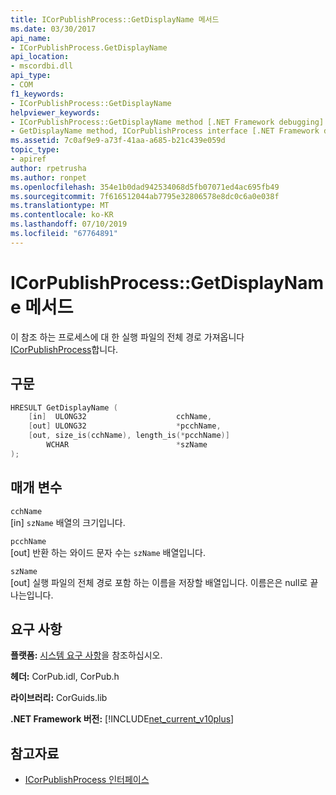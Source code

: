 ```yaml
---
title: ICorPublishProcess::GetDisplayName 메서드
ms.date: 03/30/2017
api_name:
- ICorPublishProcess.GetDisplayName
api_location:
- mscordbi.dll
api_type:
- COM
f1_keywords:
- ICorPublishProcess::GetDisplayName
helpviewer_keywords:
- ICorPublishProcess::GetDisplayName method [.NET Framework debugging]
- GetDisplayName method, ICorPublishProcess interface [.NET Framework debugging]
ms.assetid: 7c0af9e9-a73f-41aa-a685-b21c439e059d
topic_type:
- apiref
author: rpetrusha
ms.author: ronpet
ms.openlocfilehash: 354e1b0dad942534068d5fb07071ed4ac695fb49
ms.sourcegitcommit: 7f616512044ab7795e32806578e8dc0c6a0e038f
ms.translationtype: MT
ms.contentlocale: ko-KR
ms.lasthandoff: 07/10/2019
ms.locfileid: "67764891"
---
```

# <a name="icorpublishprocessgetdisplayname-method"></a>ICorPublishProcess::GetDisplayName 메서드
이 참조 하는 프로세스에 대 한 실행 파일의 전체 경로 가져옵니다 [ICorPublishProcess](../../../../docs/framework/unmanaged-api/debugging/icorpublishprocess-interface.md)합니다.  
  
## <a name="syntax"></a>구문  
  
```cpp  
HRESULT GetDisplayName (  
    [in]  ULONG32                    cchName,   
    [out] ULONG32                    *pcchName,  
    [out, size_is(cchName), length_is(*pcchName)]   
        WCHAR                        *szName  
);  
```  
  
## <a name="parameters"></a>매개 변수  
 `cchName`  
 [in] `szName` 배열의 크기입니다.  
  
 `pcchName`  
 [out] 반환 하는 와이드 문자 수는 `szName` 배열입니다.  
  
 `szName`  
 [out] 실행 파일의 전체 경로 포함 하는 이름을 저장할 배열입니다. 이름은은 null로 끝나는입니다.  
  
## <a name="requirements"></a>요구 사항  
 **플랫폼:** [시스템 요구 사항](../../../../docs/framework/get-started/system-requirements.md)을 참조하십시오.  
  
 **헤더:** CorPub.idl, CorPub.h  
  
 **라이브러리:** CorGuids.lib  
  
 **.NET Framework 버전:** [!INCLUDE[net_current_v10plus](../../../../includes/net-current-v10plus-md.md)]  
  
## <a name="see-also"></a>참고자료

- [ICorPublishProcess 인터페이스](../../../../docs/framework/unmanaged-api/debugging/icorpublishprocess-interface.md)
